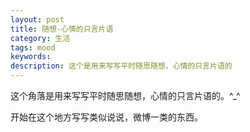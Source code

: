 ```yaml
---
layout: post
title: 随想-心情的只言片语
category: 生活
tags: mood
keywords: 
description: 这个是用来写写平时随思随想，心情的只言片语的
---
```


这个角落是用来写写平时随思随想，心情的只言片语的。^_^


开始在这个地方写写类似说说，微博一类的东西。


